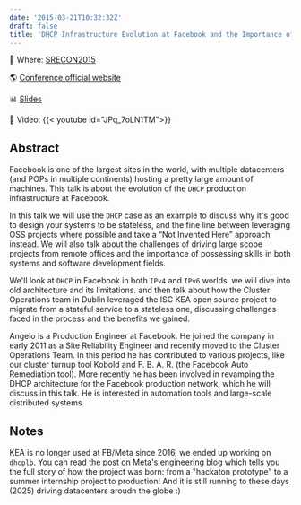 ```yaml
---
date: '2015-03-21T10:32:32Z'
draft: false
title: 'DHCP Infrastructure Evolution at Facebook and the Importance of Designing Stateless Services'
---
```


🏢 Where: [SRECON2015](https://www.usenix.org/conference/srecon15europe)

🌎 [Conference official website](https://www.usenix.org/conference/srecon15europe/program/presentation/failla)

📊 [Slides](/slides/srecon15europe_slides_failla.pdf)

🎥 Video:
{{< youtube id="JPq_7oLN1TM">}}

## Abstract

Facebook is one of the largest sites in the world, with multiple datacenters
(and POPs in multiple continents) hosting a pretty large amount of machines.
This talk is about the evolution of the `DHCP` production infrastructure at Facebook.

In this talk we will use the `DHCP` case as an example to discuss why it's good
to design your systems to be stateless, and the fine line between leveraging
OSS projects where possible and take a “Not Invented Here” approach instead.
We will also talk about the challenges of driving large scope projects from
remote offices and the importance of possessing skills in both systems and
software development fields.

We'll look at `DHCP` in Facebook in both `IPv4` and `IPv6` worlds, we will dive
into old architecture and its limitations. and then talk about how the Cluster
Operations team in Dublin leveraged the ISC KEA open source project to migrate
from a stateful service to a stateless one, discussing challenges faced in the
process and the benefits we gained.

Angelo is a Production Engineer at Facebook. He joined the company in early
2011 as a Site Reliability Engineer and recently moved to the Cluster
Operations Team. In this period he has contributed to various projects, like
our cluster turnup tool Kobold and F. B. A. R. (the Facebook Auto Remediation
tool). More recently he has been involved in revamping the DHCP architecture
for the Facebook production network, which he will discuss in this talk. He is
interested in automation tools and large-scale distributed systems.

## Notes

KEA is no longer used at FB/Meta since 2016, we ended up working on `dhcplb`.
You can read [the post on Meta's engineering blog](https://engineering.fb.com/2016/09/13/data-infrastructure/dhcplb-an-open-source-load-balancer/)
which tells you the full story of how the project was born: from a "hackaton prototype"
to a summer internship project to production! And it is still running to these days
(2025) driving datacenters aroudn the globe :)
